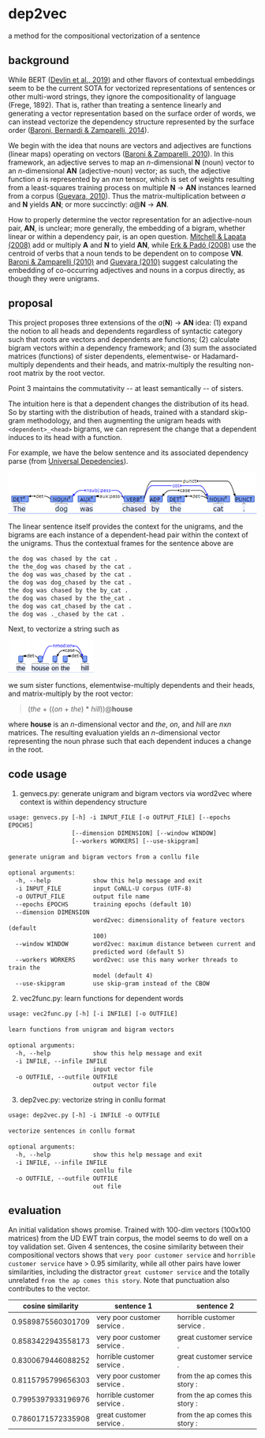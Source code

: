 # dep2vec

a method for the compositional vectorization of a sentence

## background
While BERT ([Devlin et al., 2019](https://www.aclweb.org/anthology/N19-1423/)) and other flavors of contextual embeddings seem to be the current SOTA for vectorized representations of sentences or other multi-word strings, they ignore the compositionality of language (Frege, 1892). That is, rather than treating a sentence linearly and generating a vector representation based on the surface order of words, we can instead vectorize the dependency structure represented by the surface order ([Baroni, Bernardi & Zamparelli, 2014](https://www.aclweb.org/anthology/2014.lilt-9.5.pdf)). 

We begin with the idea that nouns are vectors and adjectives are functions (linear maps) operating on vectors ([Baroni & Zamparelli, 2010](https://www.aclweb.org/anthology/D10-1115/)). In this framework, an adjective serves to map an *n*-dimensional **N** (noun) vector to an *n*-dimensional **AN** (adjective-noun) vector; as such, the adjective function *a* is represented by an *n*x*n* tensor, which is set of weights resulting from a least-squares training process on multiple **N** → **AN** instances learned from a corpus ([Guevara, 2010](https://www.aclweb.org/anthology/W10-2805)). Thus the matrix-multiplication between *a* and **N** yields **AN**; or more succinctly: *a*@**N** → **AN**.

How to properly determine the vector representation for an adjective-noun pair, **AN**, is unclear; more generally, the embedding of a bigram, whether linear or within a dependency pair, is an open question. [Mitchell & Lapata (2008)](https://www.aclweb.org/anthology/P08-1028/) add or multiply **A** and **N** to yield **AN**, while [Erk & Padó (2008)](https://www.aclweb.org/anthology/D08-1094/) use the centroid of verbs that a noun tends to be dependent on to compose **VN**. [Baroni & Zamparelli (2010)](https://www.aclweb.org/anthology/D10-1115/) and [Guevara (2010)](https://www.aclweb.org/anthology/W10-2805) suggest calculating the embedding of co-occurring adjectives and nouns in a corpus directly, as though they were unigrams.

## proposal
This project proposes three extensions of the *a*(**N**) → **AN** idea: (1) expand the notion to all heads and dependents regardless of syntactic category such that roots are vectors and dependents are functions; (2) calculate bigram vectors within a dependency framework; and (3) sum the associated matrices (functions) of sister dependents, elementwise- or Hadamard-multiply dependents and their heads, and matrix-multiply the resulting non-root matrix by the root vector.

Point 3 maintains the commutativity -- at least semantically -- of sisters.

The intuition here is that a dependent changes the distribution of its head. So by starting with the distribution of heads, trained with a standard skip-gram methodology, and then augmenting the unigram heads with `<dependent>_<head>` bigrams, we can represent the change that a dependent induces to its head with a function.

For example, we have the below sentence and its associated dependency parse (from [Universal Depedencies](https://universaldependencies.org/introduction.html)).

![Image of dependency graph](https://github.com/wmdyer/dep2vec/blob/main/img/ud.png)

The linear sentence itself provides the context for the unigrams, and the bigrams are each instance of a dependent-head pair within the context of the unigrams. Thus the contextual frames for the sentence above are

```
the dog was chased by the cat .
the the_dog was chased by the cat .
the dog was was_chased by the cat .
the dog was dog_chased by the cat .
the dog was chased by the by_cat .
the dog was chased by the the_cat .
the dog was cat_chased by the cat .
the dog was ._chased by the cat .
```

Next, to vectorize a string such as 

![Image of another dependency graph](https://github.com/wmdyer/dep2vec/blob/main/img/ud2.png)

we sum sister functions, elementwise-multiply dependents and their heads, and matrix-multiply by the root vector:

> (*the* + ((*on* + *the*) \* *hill*))@**house**

where **house** is an *n*-dimensional vector and *the*, *on*, and *hill* are *n*x*n* matrices. The resulting evaluation yields an *n*-dimensional vector representing the noun phrase such that each dependent induces a change in the root.

## code usage

1. genvecs.py: generate unigram and bigram vectors via word2vec where context is within dependency structure
```
usage: genvecs.py [-h] -i INPUT_FILE [-o OUTPUT_FILE] [--epochs EPOCHS]
                  [--dimension DIMENSION] [--window WINDOW]
                  [--workers WORKERS] [--use-skipgram]

generate unigram and bigram vectors from a conllu file

optional arguments:
  -h, --help            show this help message and exit
  -i INPUT_FILE         input CoNLL-U corpus (UTF-8)
  -o OUTPUT_FILE        output file name
  --epochs EPOCHS       training epochs (default 10)
  --dimension DIMENSION
                        word2vec: dimensionality of feature vectors (default
                        100)
  --window WINDOW       word2vec: maximum distance between current and
                        predicted word (default 5)
  --workers WORKERS     word2vec: use this many worker threads to train the
                        model (default 4)
  --use-skipgram        use skip-gram instead of the CBOW
```

2. vec2func.py: learn functions for dependent words
```
usage: vec2func.py [-h] [-i INFILE] [-o OUTFILE]

learn functions from unigram and bigram vectors

optional arguments:
  -h, --help            show this help message and exit
  -i INFILE, --infile INFILE
                        input vector file
  -o OUTFILE, --outfile OUTFILE
                        output vector file
```

3. dep2vec.py: vectorize string in conllu format
```
usage: dep2vec.py [-h] -i INFILE -o OUTFILE

vectorize sentences in conllu format

optional arguments:
  -h, --help            show this help message and exit
  -i INFILE, --infile INFILE
                        conllu file
  -o OUTFILE, --outfile OUTFILE
                        out file
```

## evaluation
An initial validation shows promise. Trained with 100-dim vectors (100x100 matrices) from the UD EWT train corpus, the model seems to do well on a toy validation set. Given 4 sentences, the cosine similarity between their compositional vectors shows that `very poor customer service` and `horrible customer service` have \> 0.95 similarity, while all other pairs have lower similarities, including the distractor `great customer service` and the totally unrelated `from the ap comes this story`. Note that punctuation also contributes to the vector.

cosine similarity | sentence 1 | sentence 2
--- | --- | ---
0.9589875560301709 | very poor customer service . | horrible customer service .
0.8583422943558173 | very poor customer service . | great customer service .
0.8300679446088252 | horrible customer service . | great customer service .
0.8115795799656303 | very poor customer service . | from the ap comes this story :
0.7995397933196976 | horrible customer service . | from the ap comes this story :
0.7860171572335908 | great customer service . | from the ap comes this story :
